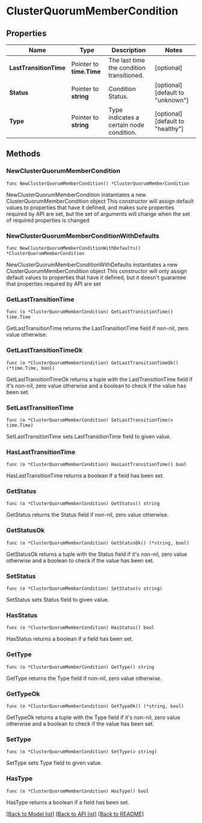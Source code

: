 # ClusterQuorumMemberCondition

## Properties

Name | Type | Description | Notes
------------ | ------------- | ------------- | -------------
**LastTransitionTime** | Pointer to **time.Time** | The last time the condition transitioned. | [optional] 
**Status** | Pointer to **string** | Condition Status. | [optional] [default to "unknown"]
**Type** | Pointer to **string** | Type indicates a certain node condition. | [optional] [default to "healthy"]

## Methods

### NewClusterQuorumMemberCondition

`func NewClusterQuorumMemberCondition() *ClusterQuorumMemberCondition`

NewClusterQuorumMemberCondition instantiates a new ClusterQuorumMemberCondition object
This constructor will assign default values to properties that have it defined,
and makes sure properties required by API are set, but the set of arguments
will change when the set of required properties is changed

### NewClusterQuorumMemberConditionWithDefaults

`func NewClusterQuorumMemberConditionWithDefaults() *ClusterQuorumMemberCondition`

NewClusterQuorumMemberConditionWithDefaults instantiates a new ClusterQuorumMemberCondition object
This constructor will only assign default values to properties that have it defined,
but it doesn't guarantee that properties required by API are set

### GetLastTransitionTime

`func (o *ClusterQuorumMemberCondition) GetLastTransitionTime() time.Time`

GetLastTransitionTime returns the LastTransitionTime field if non-nil, zero value otherwise.

### GetLastTransitionTimeOk

`func (o *ClusterQuorumMemberCondition) GetLastTransitionTimeOk() (*time.Time, bool)`

GetLastTransitionTimeOk returns a tuple with the LastTransitionTime field if it's non-nil, zero value otherwise
and a boolean to check if the value has been set.

### SetLastTransitionTime

`func (o *ClusterQuorumMemberCondition) SetLastTransitionTime(v time.Time)`

SetLastTransitionTime sets LastTransitionTime field to given value.

### HasLastTransitionTime

`func (o *ClusterQuorumMemberCondition) HasLastTransitionTime() bool`

HasLastTransitionTime returns a boolean if a field has been set.

### GetStatus

`func (o *ClusterQuorumMemberCondition) GetStatus() string`

GetStatus returns the Status field if non-nil, zero value otherwise.

### GetStatusOk

`func (o *ClusterQuorumMemberCondition) GetStatusOk() (*string, bool)`

GetStatusOk returns a tuple with the Status field if it's non-nil, zero value otherwise
and a boolean to check if the value has been set.

### SetStatus

`func (o *ClusterQuorumMemberCondition) SetStatus(v string)`

SetStatus sets Status field to given value.

### HasStatus

`func (o *ClusterQuorumMemberCondition) HasStatus() bool`

HasStatus returns a boolean if a field has been set.

### GetType

`func (o *ClusterQuorumMemberCondition) GetType() string`

GetType returns the Type field if non-nil, zero value otherwise.

### GetTypeOk

`func (o *ClusterQuorumMemberCondition) GetTypeOk() (*string, bool)`

GetTypeOk returns a tuple with the Type field if it's non-nil, zero value otherwise
and a boolean to check if the value has been set.

### SetType

`func (o *ClusterQuorumMemberCondition) SetType(v string)`

SetType sets Type field to given value.

### HasType

`func (o *ClusterQuorumMemberCondition) HasType() bool`

HasType returns a boolean if a field has been set.


[[Back to Model list]](../README.md#documentation-for-models) [[Back to API list]](../README.md#documentation-for-api-endpoints) [[Back to README]](../README.md)



